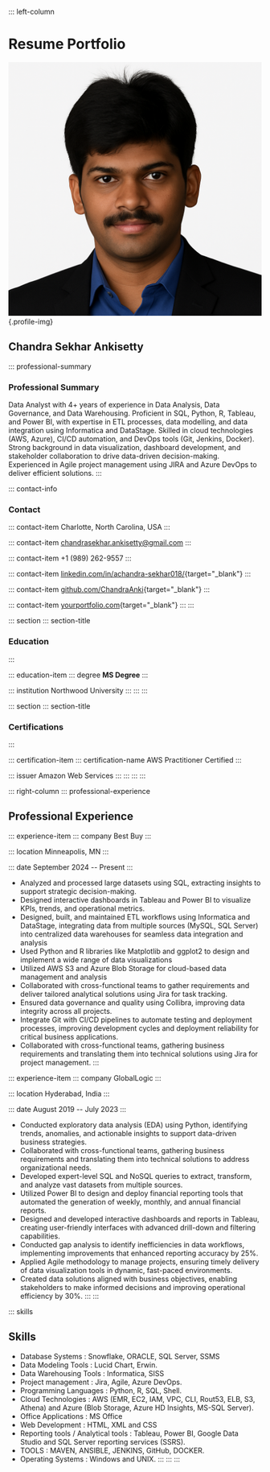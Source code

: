 
::: left-column
# Resume Portfolio

![Profile Picture](Profile_Pic1.png){.profile-img}

## Chandra Sekhar Ankisetty

::: professional-summary
### Professional Summary

Data Analyst with 4+ years of experience in Data Analysis, Data
Governance, and Data Warehousing. Proficient in SQL, Python, R, Tableau,
and Power BI, with expertise in ETL processes, data modelling, and data
integration using Informatica and DataStage. Skilled in cloud
technologies (AWS, Azure), CI/CD automation, and DevOps tools (Git,
Jenkins, Docker). Strong background in data visualization, dashboard
development, and stakeholder collaboration to drive data-driven
decision-making. Experienced in Agile project management using JIRA and
Azure DevOps to deliver efficient solutions.
:::

::: contact-info
### Contact

::: contact-item
Charlotte, North Carolina, USA
:::

::: contact-item
<chandrasekhar.ankisetty@gmail.com>
:::

::: contact-item
+1 (989) 262-9557
:::

::: contact-item
[linkedin.com/in/achandra-sekhar018/](https://www.linkedin.com/in/achandra-sekhar018/){target="_blank"}
:::

::: contact-item
[github.com/ChandraAnki](https://github.com/ChandraAnki){target="_blank"}
:::

::: contact-item
[yourportfolio.com](#){target="_blank"}
:::
:::

::: section
::: section-title

### Education
:::

::: education-item
::: degree
**MS Degree**
:::

::: institution
Northwood University
:::
:::
:::

::: section
::: section-title

### Certifications
:::

::: certification-item
::: certification-name
AWS Practitioner Certified
:::

::: issuer
Amazon Web Services
:::
:::
:::
:::

::: right-column
::: professional-experience
## Professional Experience

::: experience-item
::: company
Best Buy
:::

::: location
Minneapolis, MN
:::

::: date
September 2024 -- Present
:::

-   Analyzed and processed large datasets using SQL, extracting insights
    to support strategic decision-making.
-   Designed interactive dashboards in Tableau and Power BI to visualize
    KPIs, trends, and operational metrics.
-   Designed, built, and maintained ETL workflows using Informatica and
    DataStage, integrating data from multiple sources (MySQL, SQL
    Server) into centralized data warehouses for seamless data
    integration and analysis
-   Used Python and R libraries like Matplotlib and ggplot2 to design
    and implement a wide range of data visualizations
-   Utilized AWS S3 and Azure Blob Storage for cloud-based data
    management and analysis
-   Collaborated with cross-functional teams to gather requirements and
    deliver tailored analytical solutions using Jira for task tracking.
-   Ensured data governance and quality using Collibra, improving data
    integrity across all projects.
-   Integrate Git with CI/CD pipelines to automate testing and
    deployment processes, improving development cycles and deployment
    reliability for critical business applications.
-   Collaborated with cross-functional teams, gathering business
    requirements and translating them into technical solutions using
    Jira for project management.
:::

::: experience-item
::: company
GlobalLogic
:::

::: location
Hyderabad, India
:::

::: date
August 2019 -- July 2023
:::

-   Conducted exploratory data analysis (EDA) using Python, identifying
    trends, anomalies, and actionable insights to support data-driven
    business strategies.
-   Collaborated with cross-functional teams, gathering business
    requirements and translating them into technical solutions to
    address organizational needs.
-   Developed expert-level SQL and NoSQL queries to extract, transform,
    and analyze vast datasets from multiple sources.
-   Utilized Power BI to design and deploy financial reporting tools
    that automated the generation of weekly, monthly, and annual
    financial reports.
-   Designed and developed interactive dashboards and reports in
    Tableau, creating user-friendly interfaces with advanced drill-down
    and filtering capabilities.
-   Conducted gap analysis to identify inefficiencies in data workflows,
    implementing improvements that enhanced reporting accuracy by 25%.
-   Applied Agile methodology to manage projects, ensuring timely
    delivery of data visualization tools in dynamic, fast-paced
    environments.
-   Created data solutions aligned with business objectives, enabling
    stakeholders to make informed decisions and improving operational
    efficiency by 30%.
:::
:::

::: skills
## Skills

-   Database Systems : Snowflake, ORACLE, SQL Server, SSMS
-   Data Modeling Tools : Lucid Chart, Erwin.
-   Data Warehousing Tools : Informatica, SISS
-   Project management : Jira, Agile, Azure DevOps.
-   Programming Languages : Python, R, SQL, Shell.
-   Cloud Technologies : AWS (EMR, EC2, IAM, VPC, CLI, Rout53, ELB, S3,
    Athena) and Azure (Blob Storage, Azure HD Insights, MS-SQL Server).
-   Office Applications : MS Office
-   Web Development : HTML, XML and CSS
-   Reporting tools / Analytical tools : Tableau, Power BI, Google Data
    Studio and SQL Server reporting services (SSRS).
-   TOOLS : MAVEN, ANSIBLE, JENKINS, GitHub, DOCKER.
-   Operating Systems : Windows and UNIX.
:::
:::
:::

